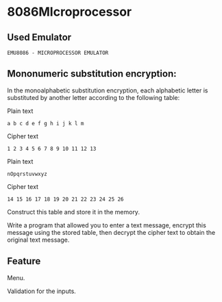 # 8086MIcroprocessor
## Used Emulator
```EMU8086 - MICROPROCESSOR EMULATOR```

## Mononumeric substitution encryption:
In the monoalphabetic substitution encryption, each alphabetic letter is substituted by another
letter according to the following table:

Plain text 
  
```a b c d e f g h i j k l m```

Cipher text

```1 2 3 4 5 6 7 8 9 10 11 12 13```

Plain text

```nOpqrstuvwxyz```

Cipher text
  
```14 15 16 17 18 19 20 21 22 23 24 25 26```
  
Construct this table and store it in the memory.

Write a program that allowed you to enter a text message, encrypt this message using the
stored table, then decrypt the cipher text to obtain the original text message.

## Feature
Menu.

Validation for the inputs.
